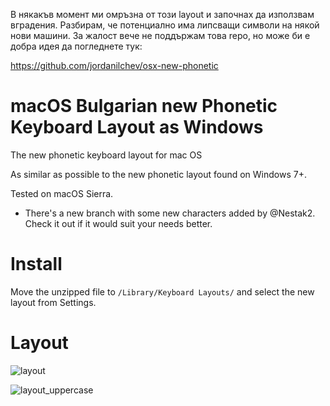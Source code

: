 В някакъв момент ми омръзна от този layout и започнах да използвам вградения. 
Разбирам, че потенциално има липсващи символи на някой нови машини. За жалост вече не поддържам това repo, но може би е добра идея да погледнете тук:

https://github.com/jordanilchev/osx-new-phonetic

# macOS Bulgarian new Phonetic Keyboard Layout as Windows
The new phonetic keyboard layout for mac OS

As similar as possible to the new phonetic layout found on Windows 7+.

Tested on macOS Sierra.

- There's a new branch with some new characters added by @Nestak2. Check it out if it would suit your needs better.

# Install

Move the unzipped file to ```/Library/Keyboard Layouts/``` and select the new layout from Settings.


# Layout

![layout](https://raw.githubusercontent.com/bisak/Mac-OS-Bulgarian-Phonetic-Keyboard-Layout-as-Windows-NEW/master/layout.png "layout")

![layout_uppercase](https://raw.githubusercontent.com/bisak/Mac-OS-Bulgarian-Phonetic-Keyboard-Layout-as-Windows-NEW/master/layout%20uppercase%20SHIFT.png "layout_uppercase")
